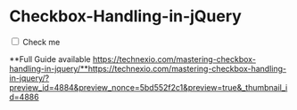 # Checkbox-Handling-in-jQuery

<!DOCTYPE html>
<html>
<head>
    <title>Your Title</title>
    <script src="https://ajax.googleapis.com/ajax/libs/jquery/3.5.1/jquery.min.js"></script>
</head>
<body>

<input type="checkbox" id="myCheckbox"> Check me
<p id="message"></p>

<script>
$(document).ready(function() {
    $('#myCheckbox').change(function() {
        if(this.checked) {
            $('#message').text("Checkbox is checked.");
        } else {
            $('#message').text("Checkbox is not checked.");
        }
    });
});
</script>
</body>
</html>

**Full Guide available https://technexio.com/mastering-checkbox-handling-in-jquery/**https://technexio.com/mastering-checkbox-handling-in-jquery/?preview_id=4884&preview_nonce=5bd552f2c1&preview=true&_thumbnail_id=4886


